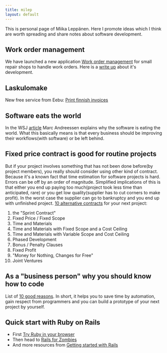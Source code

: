 ```yaml
---
title: milep
layout: default
---
```


This is personal page of Miika Leppänen. Here I promote ideas which I think are worth spreading and share notes about software development.

## Work order management

We have launched a new application [Work order management](http://www.huollot.fi) for small repair shops to handle work orders. Here is a [write up](notes/from-idea-to-launch.html) about it's development.


## Laskulomake

New free service from Eebu: [Print finnish invoices](http://www.laskulomake.fi)


## Software eats the world

In the WSJ [article](http://online.wsj.com/article/SB10001424053111903480904576512250915629460.html) Marc Andreessen explains why the software is eating the world. What this basically means is that every business should be improving their workflows(with software) or be left behind.


## Fixed price contract is good for routine projects

But if your project involves something that has not been done before(by project members), you really should consider using other kind of contract. Because it's a known fact that time estimation for software projects is hard. Errors can be off by an order of magnitude. Simplified implications of this is that either you end up paying too much(project took less time than anticipated, rare) or you get low quality(supplier has to cut corners to make profit). In the worst case the supplier can go to bankruptcy and you end up with unfinished project.
[10 alternative contracts](http://www.agilesoftwaredevelopment.com/blog/peterstev/10-agile-contracts) for your next project:

1.  the "Sprint Contract"
2.  Fixed Price / Fixed Scope
3.  Time and Materials
4.  Time and Materials with Fixed Scope and a Cost Ceiling
5.  Time and Materials with Variable Scope and Cost Ceiling
6.  Phased Development
7.  Bonus / Penalty Clauses
8.  Fixed Profit
9.  "Money for Nothing, Changes for Free"
10. Joint Ventures


## As a "business person" why you should know how to code

List of [10 good reasons](http://www.giftrocket.com/why-marketing-bd-should-learn-to-code). In short, it helps you to save time by automation, gain respect from programmers and you can build a prototype of your next project by yourself.


## Quick start with Ruby on Rails

* First [Try Ruby in your browser](http://tryruby.org)
* Then head to [Rails for Zombies](http://www.codeschool.com/courses/rails-for-zombies)
* And more resources from [Getting started with Rails](notes/getting-started-with-rails.html)

